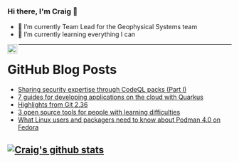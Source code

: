 ### Hi there, I'm Craig 👋

<!--
**CraigTeelFugro/CraigTeelFugro** is a ✨ _special_ ✨ repository because its `README.md` (this file) appears on your GitHub profile.

Here are some ideas to get you started:
-->

- 🔭 I’m currently Team Lead for the Geophysical Systems team
- 🌱 I’m currently learning everything I can

[<img align="left" alt="Craig Teel | LinkedIn" width="22px" src="https://cdn.jsdelivr.net/npm/simple-icons@v3/icons/linkedin.svg" />][linkedin]

---

# GitHub Blog Posts

<!-- BLOG-POST-LIST:START -->
- [Sharing security expertise through CodeQL packs &lpar;Part I&rpar;](https://github.blog/2022-04-19-sharing-security-expertise-through-codeql-packs-part-i/)
- [7 guides for developing applications on the cloud with Quarkus](https://opensource.com/article/22/4/developing-applications-cloud-quarkus)
- [Highlights from Git 2.36](https://github.blog/2022-04-18-highlights-from-git-2-36/)
- [3 open source tools for people with learning difficulties](https://opensource.com/article/22/4/open-source-tools-learning-difficulties)
- [What Linux users and packagers need to know about Podman 4.0 on Fedora](https://opensource.com/article/22/4/fedora-podman-40)
<!-- BLOG-POST-LIST:END -->

## [![Craig's github stats](https://github-readme-stats.vercel.app/api?username=craigteelfugro)](https://github.com/anuraghazra/github-readme-stats)


[linkedin]: https://linkedin.com/in/craig-teel-b8786771
